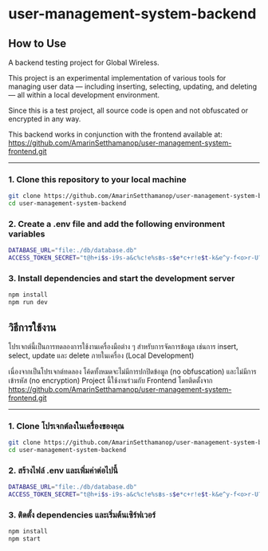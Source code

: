 # user-management-system-backend

## How to Use

A backend testing project for Global Wireless.

This project is an experimental implementation of various tools for managing user data — including inserting, selecting, updating, and deleting — all within a local development environment.

Since this is a test project, all source code is open and not obfuscated or encrypted in any way.

This backend works in conjunction with the frontend available at: https://github.com/AmarinSetthamanop/user-management-system-frontend.git

---

### 1. Clone this repository to your local machine

```bash
git clone https://github.com/AmarinSetthamanop/user-management-system-backend.git
cd user-management-system-backend
```

### 2. Create a .env file and add the following environment variables
```bash
DATABASE_URL="file:./db/database.db"
ACCESS_TOKEN_SECRET="t@h+i$s-i9s-a&c%c!e%s฿s-s$e*c+r!e$t-k&e^y-f<o>r-U?s!e$r%-M^a&n*a@g@e?m>e<n&t-S$y%s!t@e$m"
```

### 3. Install dependencies and start the development server
```bash
npm install
npm run dev
```





##  วิธีการใช้งาน

โปรเจกต์นี้เป็นการทดลองการใช้งานเครื่องมือต่าง ๆ สำหรับการจัดการข้อมูล เช่นการ insert, select, update และ delete ภายในเครื่อง (Local Development)

เนื่องจากเป็นโปรเจกต์ทดลอง โค้ดทั้งหมดจะไม่มีการปกปิดข้อมูล (no obfuscation) และไม่มีการเข้ารหัส (no encryption)
Project นี้ใช้งานร่วมกับ Frontend โดยติดตั้งจาก https://github.com/AmarinSetthamanop/user-management-system-frontend.git

---

### 1. Clone โปรเจกต์ลงในเครื่องของคุณ

```bash
git clone https://github.com/AmarinSetthamanop/user-management-system-backend.git
cd user-management-system-backend
```

### 2. สร้างไฟล์ .env และเพิ่มค่าต่อไปนี้
```bash
DATABASE_URL="file:./db/database.db"
ACCESS_TOKEN_SECRET="t@h+i$s-i9s-a&c%c!e%s฿s-s$e*c+r!e$t-k&e^y-f<o>r-U?s!e$r%-M^a&n*a@g@e?m>e<n&t-S$y%s!t@e$m"
```

### 3. ติดตั้ง dependencies และเริ่มต้นเซิร์ฟเวอร์
```bash
npm install
npm start
```